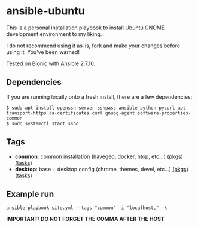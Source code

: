 # ansible-ubuntu

This is a personal installation playbook to install Ubuntu GNOME development environment to my liking.

I do not recommend using it as-is, fork and make your changes before using it. You've been warned!

Tested on Bionic with Ansible 2.7.10.

## Dependencies

If you are running locally onto a fresh install, there are a few dependencies:

    $ sudo apt install openssh-server sshpass ansible python-pycurl apt-transport-https ca-certificates curl gnupg-agent software-properties-common
    $ sudo systemctl start sshd

## Tags

* **common**: common installation (haveged, docker, htop, etc...)
[(pkgs)](https://github.com/edgard/ansible-ubuntu/blob/master/roles/common/vars/main.yml)  [(tasks)](https://github.com/edgard/ansible-ubuntu/blob/master/roles/common/tasks/main.yml)
* **desktop**: base + desktop config (chrome, themes, devel, etc...)
[(pkgs)](https://github.com/edgard/ansible-ubuntu/blob/master/roles/desktop/vars/main.yml) [(tasks)](https://github.com/edgard/ansible-ubuntu/blob/master/roles/desktop/tasks/main.yml)

## Example run

    ansible-playbook site.yml --tags "common" -i "localhost," -k

**IMPORTANT: DO NOT FORGET THE COMMA AFTER THE HOST**
